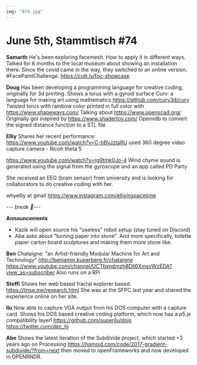 ```yaml
---
img: "074.jpg"
---
```


# **June 5th, Stammtisch #74**

**Samarth**
He's been exploring facemesh. How to apply it in different ways.
Talked for 6 months to the local museum about showing an installation there. Since the covid came in the way, they switched to an online
version. #FacePaintChallenge.
https://cutt.ly/fpc-showcase
        
**Doug**
Has been developing a programming language for creative coding, originally for 3d printing. Shows a torus with a gyroid surface
Curv: a language for making art using mathematics
https://github.com/curv3d/curv
Twisted torus with rainbow color printed in full color with https://www.shapeways.com/
Talking about https://www.openscad.org/
Originally got inspired by https://www.shadertoy.com/
Openvdb to convert the signed distance function to a STL file

**Elliy**
Shares her recent performance:  
https://www.youtube.com/watch?v=C-bBvJztaRU
used 360 degree video capture camera - Ricoh theta 5

https://www.youtube.com/watch?v=rg9tmk0Jo-4
Wind chyme sound is generated using the signal from the gyroscope and an app called PD Party

She received an EEG (brain sensor) from university and is looking for
collaborators to do creative coding with her.

whyelliy at gmail
https://www.instagram.com/elliyinspacetime
    
*--- break 👾---*

**Announcements**

- Kazik will open source his "useless" robot setup (stay tuned on Discord)
- Abe asks about "turning paper into stone". And more specifically, toilette paper carton board sculptures and making them more stone like.

**Ben**
Chataigne: "an Artist-friendly Modular Machine for Art and Technology"
http://benjamin.kuperberg.fr/chataigne
https://www.youtube.com/channel/UCTbxndmzh8Dll6XmsyWzEDA?view_as=subscriber
Also runs on a RPi

**Steffi**
Shows her web based fractal explorer based.
https://linse.me/research.html
She was at the SFPC last year and shared
the experience online on her site.

**Ilu**
Now able to capture VGA output from his DOS computer with a capture card. 
Shows his DOS based creative coding platform, 
which now has a p5.js compatibility layer!
https://github.com/superilu/dojs
https://twitter.com/dec_hl

**Abe**
Shows the latest iteration of the Subdivide project, 
which started +3 years ago on Processing 
https://hamoid.com/code/2017-gradient-subdivide/?from=next 
then moved to openFrameworks and now developed in OPENRNDR.


